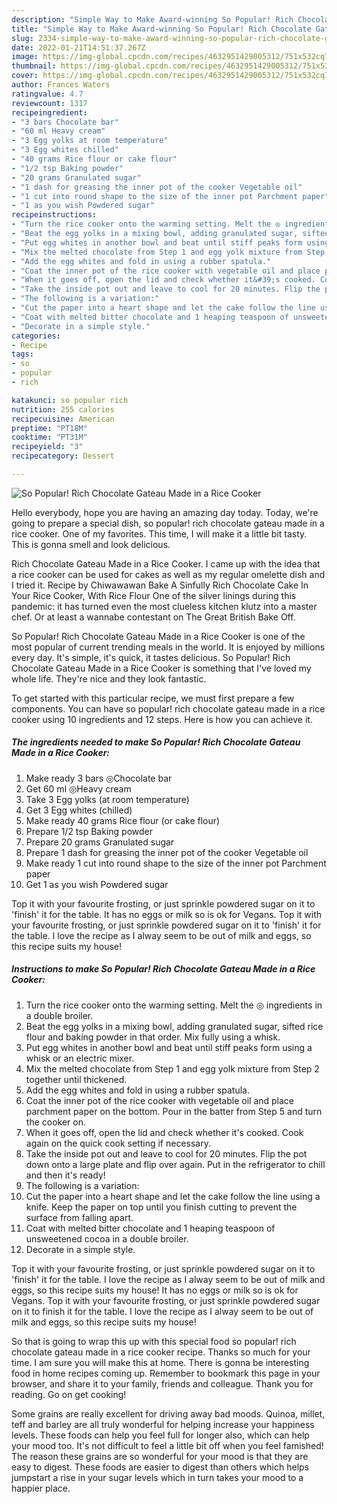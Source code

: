 ```yaml
---
description: "Simple Way to Make Award-winning So Popular! Rich Chocolate Gateau Made in a Rice Cooker"
title: "Simple Way to Make Award-winning So Popular! Rich Chocolate Gateau Made in a Rice Cooker"
slug: 2334-simple-way-to-make-award-winning-so-popular-rich-chocolate-gateau-made-in-a-rice-cooker
date: 2022-01-21T14:51:37.267Z
image: https://img-global.cpcdn.com/recipes/4632951429005312/751x532cq70/so-popular-rich-chocolate-gateau-made-in-a-rice-cooker-recipe-main-photo.jpg
thumbnail: https://img-global.cpcdn.com/recipes/4632951429005312/751x532cq70/so-popular-rich-chocolate-gateau-made-in-a-rice-cooker-recipe-main-photo.jpg
cover: https://img-global.cpcdn.com/recipes/4632951429005312/751x532cq70/so-popular-rich-chocolate-gateau-made-in-a-rice-cooker-recipe-main-photo.jpg
author: Frances Waters
ratingvalue: 4.7
reviewcount: 1317
recipeingredient:
- "3 bars Chocolate bar"
- "60 ml Heavy cream"
- "3 Egg yolks at room temperature"
- "3 Egg whites chilled"
- "40 grams Rice flour or cake flour"
- "1/2 tsp Baking powder"
- "20 grams Granulated sugar"
- "1 dash for greasing the inner pot of the cooker Vegetable oil"
- "1 cut into round shape to the size of the inner pot Parchment paper"
- "1 as you wish Powdered sugar"
recipeinstructions:
- "Turn the rice cooker onto the warming setting. Melt the ◎ ingredients in a double broiler."
- "Beat the egg yolks in a mixing bowl, adding granulated sugar, sifted rice flour and baking powder in that order. Mix fully using a whisk."
- "Put egg whites in another bowl and beat until stiff peaks form using a whisk or an electric mixer."
- "Mix the melted chocolate from Step 1 and egg yolk mixture from Step 2 together until thickened."
- "Add the egg whites and fold in using a rubber spatula."
- "Coat the inner pot of the rice cooker with vegetable oil and place parchment paper on the bottom. Pour in the batter from Step 5 and turn the cooker on."
- "When it goes off, open the lid and check whether it&#39;s cooked. Cook again on the quick cook setting if necessary."
- "Take the inside pot out and leave to cool for 20 minutes. Flip the pot down onto a large plate and flip over again. Put in the refrigerator to chill and then it&#39;s ready!"
- "The following is a variation:"
- "Cut the paper into a heart shape and let the cake follow the line using a knife. Keep the paper on top until you finish cutting to prevent the surface from falling apart."
- "Coat with melted bitter chocolate and 1 heaping teaspoon of unsweetened cocoa in a double broiler."
- "Decorate in a simple style."
categories:
- Recipe
tags:
- so
- popular
- rich

katakunci: so popular rich 
nutrition: 255 calories
recipecuisine: American
preptime: "PT18M"
cooktime: "PT31M"
recipeyield: "3"
recipecategory: Dessert

---
```



![So Popular! Rich Chocolate Gateau Made in a Rice Cooker](https://img-global.cpcdn.com/recipes/4632951429005312/751x532cq70/so-popular-rich-chocolate-gateau-made-in-a-rice-cooker-recipe-main-photo.jpg)

Hello everybody, hope you are having an amazing day today. Today, we're going to prepare a special dish, so popular! rich chocolate gateau made in a rice cooker. One of my favorites. This time, I will make it a little bit tasty. This is gonna smell and look delicious.

Rich Chocolate Gateau Made in a Rice Cooker. I came up with the idea that a rice cooker can be used for cakes as well as my regular omelette dish and I tried it. Recipe by Chiwawawan Bake A Sinfully Rich Chocolate Cake In Your Rice Cooker, With Rice Flour One of the silver linings during this pandemic: it has turned even the most clueless kitchen klutz into a master chef. Or at least a wannabe contestant on The Great British Bake Off.

So Popular! Rich Chocolate Gateau Made in a Rice Cooker is one of the most popular of current trending meals in the world. It is enjoyed by millions every day. It's simple, it's quick, it tastes delicious. So Popular! Rich Chocolate Gateau Made in a Rice Cooker is something that I've loved my whole life. They're nice and they look fantastic.


To get started with this particular recipe, we must first prepare a few components. You can have so popular! rich chocolate gateau made in a rice cooker using 10 ingredients and 12 steps. Here is how you can achieve it.

<!--inarticleads1-->

##### The ingredients needed to make So Popular! Rich Chocolate Gateau Made in a Rice Cooker:

1. Make ready 3 bars ◎Chocolate bar
1. Get 60 ml ◎Heavy cream
1. Take 3 Egg yolks (at room temperature)
1. Get 3 Egg whites (chilled)
1. Make ready 40 grams Rice flour (or cake flour)
1. Prepare 1/2 tsp Baking powder
1. Prepare 20 grams Granulated sugar
1. Prepare 1 dash for greasing the inner pot of the cooker Vegetable oil
1. Make ready 1 cut into round shape to the size of the inner pot Parchment paper
1. Get 1 as you wish Powdered sugar


Top it with your favourite frosting, or just sprinkle powdered sugar on it to &#39;finish&#39; it for the table. It has no eggs or milk so is ok for Vegans. Top it with your favourite frosting, or just sprinkle powdered sugar on it to &#39;finish&#39; it for the table. I love the recipe as I alway seem to be out of milk and eggs, so this recipe suits my house! 

<!--inarticleads2-->

##### Instructions to make So Popular! Rich Chocolate Gateau Made in a Rice Cooker:

1. Turn the rice cooker onto the warming setting. Melt the ◎ ingredients in a double broiler.
1. Beat the egg yolks in a mixing bowl, adding granulated sugar, sifted rice flour and baking powder in that order. Mix fully using a whisk.
1. Put egg whites in another bowl and beat until stiff peaks form using a whisk or an electric mixer.
1. Mix the melted chocolate from Step 1 and egg yolk mixture from Step 2 together until thickened.
1. Add the egg whites and fold in using a rubber spatula.
1. Coat the inner pot of the rice cooker with vegetable oil and place parchment paper on the bottom. Pour in the batter from Step 5 and turn the cooker on.
1. When it goes off, open the lid and check whether it&#39;s cooked. Cook again on the quick cook setting if necessary.
1. Take the inside pot out and leave to cool for 20 minutes. Flip the pot down onto a large plate and flip over again. Put in the refrigerator to chill and then it&#39;s ready!
1. The following is a variation:
1. Cut the paper into a heart shape and let the cake follow the line using a knife. Keep the paper on top until you finish cutting to prevent the surface from falling apart.
1. Coat with melted bitter chocolate and 1 heaping teaspoon of unsweetened cocoa in a double broiler.
1. Decorate in a simple style.


Top it with your favourite frosting, or just sprinkle powdered sugar on it to &#39;finish&#39; it for the table. I love the recipe as I alway seem to be out of milk and eggs, so this recipe suits my house! It has no eggs or milk so is ok for Vegans. Top it with your favourite frosting, or just sprinkle powdered sugar on it to finish it for the table. I love the recipe as I alway seem to be out of milk and eggs, so this recipe suits my house! 

So that is going to wrap this up with this special food so popular! rich chocolate gateau made in a rice cooker recipe. Thanks so much for your time. I am sure you will make this at home. There is gonna be interesting food in home recipes coming up. Remember to bookmark this page in your browser, and share it to your family, friends and colleague. Thank you for reading. Go on get cooking!

Some grains are really excellent for driving away bad moods. Quinoa, millet, teff and barley are all truly wonderful for helping increase your happiness levels. These foods can help you feel full for longer also, which can help your mood too. It's not difficult to feel a little bit off when you feel famished! The reason these grains are so wonderful for your mood is that they are easy to digest. These foods are easier to digest than others which helps jumpstart a rise in your sugar levels which in turn takes your mood to a happier place.
